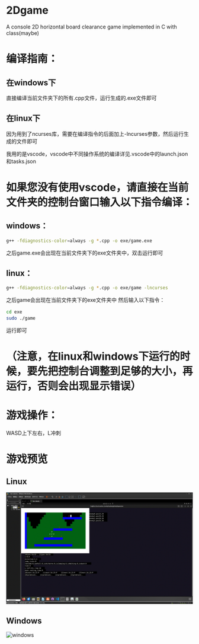# 2Dgame
 A console 2D horizontal board clearance game implemented in C with class(maybe)



# 编译指南：

## 在windows下
直接编译当前文件夹下的所有.cpp文件，运行生成的.exe文件即可

## 在linux下
因为用到了ncurses库，需要在编译指令的后面加上-lncurses参数，然后运行生成的文件即可

我用的是vscode，vscode中不同操作系统的编译详见.vscode中的launch.json和tasks.json



# 如果您没有使用vscode，请直接在当前文件夹的控制台窗口输入以下指令编译：

## windows：
```bash
g++ -fdiagnostics-color=always -g *.cpp -o exe/game.exe
```
之后game.exe会出现在当前文件夹下的exe文件夹中，双击运行即可

## linux：
```bash
g++ -fdiagnostics-color=always -g *.cpp -o exe/game -lncurses
```
之后game会出现在当前文件夹下的exe文件夹中
然后输入以下指令：
```bash
cd exe
sudo ./game
```
运行即可


# （注意，在linux和windows下运行的时候，要先把控制台调整到足够的大小，再运行，否则会出现显示错误）



# 游戏操作：

WASD上下左右，L冲刺

# 游戏预览
## Linux
![linux](linux.png)
## Windows
![windows](windows.png)